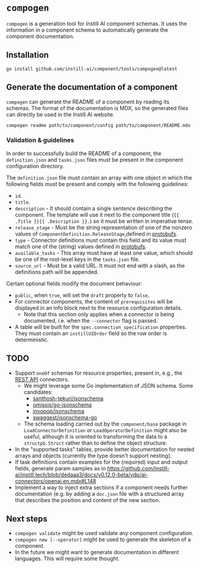 # `compogen`

`compogen` is a generation tool for Instill AI component schemas. It uses the
information in a component schema to automatically generate the component
documentation.

## Installation

```shell
go install github.com/instill-ai/component/tools/compogen@latest
```

## Generate the documentation of a component

`compogen` can generate the README of a component by reading its schemas. The
format of the documentation is MDX, so the generated files can directly be used
in the Instill AI website.

```shell
compogen readme path/to/component/config path/to/component/README.mdx
```

### Validation & guidelines

In order to successfully build the README of a component, the `definition.json`
and `tasks.json` files must be present in the component configuration directory.

The `definition.json` file must contain an array with one object in which the
following fields must be present and comply with the following guidelines:

- `id`.
- `title`.
- `description` - It should contain a single sentence describing the component.
  The template will use it next to the component title (`{{ .Title }}{{
  .Description }}.`) so it must be written in imperative tense.
- `release_stage` - Must be the string representation of one of the nonzero
  values of `ComponentDefinition.ReleaseStage`,defined in
  [protobufs](https://github.com/instill-ai/protobufs/blob/main/vdp/pipeline/v1beta/connector_definition.proto).
- `type` - Connector definitions must contain this field and its value must
  match one of the (string) values defined in [protobufs](https://github.com/instill-ai/protobufs/blob/main/vdp/pipeline/v1beta/connector_definition.proto).
- `available_tasks` - This array must have at least one value, which should be
  one of the root-level keys in the `tasks.json` file.
- `source_url` - Must be a valid URL. It must not end with a slash, as the
  definitions path will be appended.

Certain optional fields modify the document behaviour:

- `public`, when `true`, will set the `draft` property to `false`.
- For connector components, the content of `prerequisites` will be displayed in
  an info block next to the resource configuration details.
  - Note that this section only applies when a connector is being documented,
    i.e. when the `--connector` flag is passed.`
- A table will be built for the `spec.connection_specification` properties. They
  must contain an `instillUIOrder` field so the row order is deterministic.

## TODO

- Support `oneOf` schemas for resource properties, present in, e.g., the [REST API](https://github.com/instill-ai/component/blob/main/pkg/connector/restapi/v0/config/definition.json#L26) connectors.
  - We might leverage some Go implementation of JSON schema. Some candidates:
    - [santhosh-tekuri/jsonschema](https://pkg.go.dev/github.com/santhosh-tekuri/jsonschema/v5#Schema)
    - [omissis/go-jsonschema](https://github.com/omissis/go-jsonschema/blob/934012d/pkg/schemas/model.go#L107)
    - [invopop/jsonschema](https://github.com/invopop/jsonschema/blob/a446707/schema.go#L14)
    - [swaggest/jsonschema-go](https://pkg.go.dev/github.com/swaggest/jsonschema-go#Schema)
  - The schema loading carried out by the `component/base` package in
    `LoadConnectorDefinition` or `LoadOperatorDefinition` might also be
    useful, although it is oriented to transforming the data to a `structpb.Struct`
    rather than to define the object structure.
- In the "supported tasks" tables, provide better documentation for nested
  arrays and objects (currently the type doesn't support nesting).
- If task definitions contain examples for the (required) input and output
  fields, generate param samples as in https://github.com/instill-ai/instill.tech/blob/dedaaa3/docs/v0.12.0-beta/vdp/ai-connectors/openai.en.mdx#L148
- Implement a way to inject extra sections if a component needs further
  documentation (e.g. by adding a `doc.json` file with a structured array that
  describes the position and content of the new section.

## Next steps

- `compogen validate` might be used validate any component configuration.
- `compogen new [--operator]` might be used to generate the skeleton of a component.
- In the future we might want to generate documentation in different languages.
This will require some thought.
